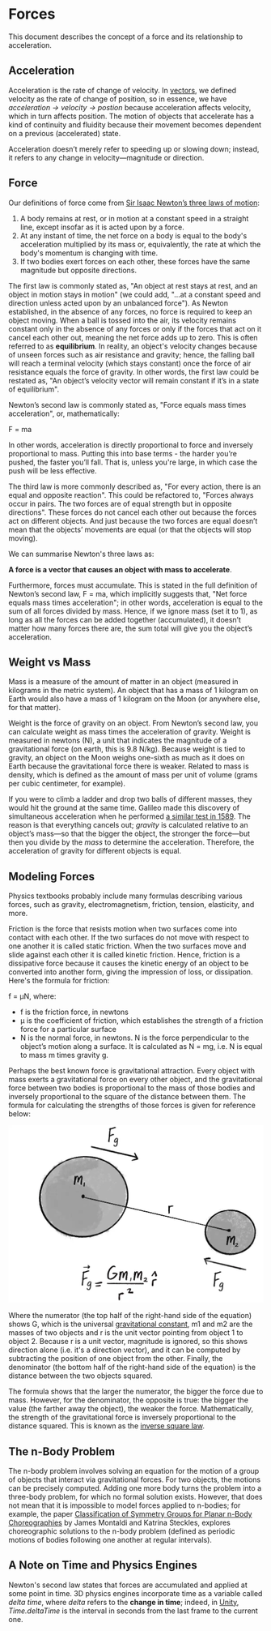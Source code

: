 # Forces

This document describes the concept of a force and its relationship to acceleration. 

## Acceleration

Acceleration is the rate of change of velocity. In [vectors](./vectors.md]), we defined velocity as the rate of change of position, so in essence, we have _acceleration -> velocity -> postion_ because acceleration affects velocity, which in turn affects position. The motion of objects that accelerate has a kind of continuity and fluidity because their movement becomes dependent on a previous (accelerated) state.

Acceleration doesn’t merely refer to speeding up or slowing down; instead, it refers to any change in velocity—magnitude or direction.

## Force

Our definitions of force come from [Sir Isaac Newton’s three laws of motion](https://en.wikipedia.org/wiki/Newton%27s_laws_of_motion):

1. A body remains at rest, or in motion at a constant speed in a straight line, except insofar as it is acted upon by a force.
2. At any instant of time, the net force on a body is equal to the body's acceleration multiplied by its mass or, equivalently, the rate at which the body's momentum is changing with time.
3. If two bodies exert forces on each other, these forces have the same magnitude but opposite directions.

The first law is commonly stated as, "An object at rest stays at rest, and an object in motion stays in motion" (we could add, "...at a constant speed and direction unless acted upon by an unbalanced force"). As Newton established, in the absence of any forces, no force is required to keep an object moving. When a ball is tossed into the air, its velocity remains constant only in the absence of any forces or only if the forces that act on it cancel each other out, meaning the net force adds up to zero. This is often referred to as **equilibrium**. In reality, an object's velocity changes because of unseen forces such as air resistance and gravity; hence, the falling ball will reach a terminal velocity (which stays constant) once the force of air resistance equals the force of gravity. In other words, the first law could be restated as, "An object’s velocity vector will remain constant if it’s in a state of equilibrium".

Newton’s second law is commonly stated as, "Force equals mass times acceleration", or, mathematically:

F = ma

In other words, acceleration is directly proportional to force and inversely proportional to mass. Putting this into base terms - the harder you’re pushed, the faster you’ll fall. That is, unless you're large, in which case the push will be less effective.

The third law is more commonly described as, "For every action, there is an equal and opposite reaction". This could be refactored to, "Forces always occur in pairs. The two forces are of equal strength but in opposite directions". These forces do not cancel each other out because the forces act on different objects. And just because the two forces are equal doesn’t mean that the objects’ movements are equal (or that the objects will stop moving).

We can summarise Newton's three laws as:

**A force is a vector that causes an object with mass to accelerate**.

Furthermore, forces must accumulate. This is stated in the full definition of Newton’s second law, F = ma, which implicitly suggests that, "Net force equals mass times acceleration"; in other words, acceleration is equal to the sum of all forces divided by mass. Hence, if we ignore mass (set it to 1), as long as all the forces can be added together (accumulated), it doesn’t matter how many forces there are, the sum total will give you the object’s acceleration.

## Weight vs Mass

Mass is a measure of the amount of matter in an object (measured in kilograms in the metric system). An object that has a mass of 1 kilogram on Earth would also have a mass of 1 kilogram on the Moon (or anywhere else, for that matter).

Weight is the force of gravity on an object. From Newton’s second law, you can calculate weight as mass times the acceleration of gravity. Weight is measured in newtons (N), a unit that indicates the magnitude of a gravitational force (on earth, this is 9.8 N/kg). Because weight is tied to gravity, an object on the Moon weighs one-sixth as much as it does on Earth because the gravitational force there is weaker. Related to mass is density, which is defined as the amount of mass per unit of volume (grams per cubic centimeter, for example).

If you were to climb a ladder and drop two balls of different masses, they would hit the ground at the same time. Galileo made this discovery of simultaneous acceleration when he performed [a similar test in 1589](https://en.wikipedia.org/wiki/Galileo%27s_Leaning_Tower_of_Pisa_experiment). The reason is that everything cancels out; _gravity_ is calculated relative to an object’s mass—so that the bigger the object, the stronger the force—but then you divide by the _mass_ to determine the acceleration. Therefore, the acceleration of gravity for different objects is equal.

## Modeling Forces

Physics textbooks probably include many formulas describing various forces, such as gravity, electromagnetism, friction, tension, elasticity, and more.

Friction is the force that resists motion when two surfaces come into contact with each other. If the two surfaces do not move with respect to one another it is called static friction. When the two surfaces move and slide against each other it is called kinetic friction. Hence, friction is a dissipative force because it causes the kinetic energy of an object to be converted into another form, giving the impression of loss, or dissipation. Here's the formula for friction:

f = μN, where:

- f is the friction force, in newtons
- μ is the coefficient of friction, which establishes the strength of a friction force for a particular surface
- N is the normal force, in newtons. N is the force perpendicular to the object’s motion along a surface. It is calculated as N = mg, i.e. N is equal to mass m times gravity g.

Perhaps the best known force is gravitational attraction. Every object with mass exerts a gravitational force on every other object, and the gravitational force between two bodies is proportional to the mass of those bodies and inversely proportional to the square of the distance between them. The formula for calculating the strengths of those forces is given for reference below:

![Gravity](./images/gravity.webp)

Where the numerator (the top half of the right-hand side of the equation) shows G, which is the universal [gravitational constant](https://en.wikipedia.org/wiki/Gravitational_constant), m1 and m2 are the masses of two objects and r is the unit vector pointing from object 1 to object 2. Because r is a unit vector, magnitude is ignored, so this shows direction alone (i.e. it's a direction vector), and it can be computed by subtracting the position of one object from the other. Finally, the denominator (the bottom half of the right-hand side of the equation) is the distance between the two objects squared.

The formula shows that the larger the numerator, the bigger the force due to mass. However, for the denominator, the opposite is true: the bigger the value (the farther away the object), the weaker the force. Mathematically, the strength of the gravitational force is inversely proportional to the distance squared. This is known as the [inverse square law](https://en.wikipedia.org/wiki/Inverse-square_law).

## The n-Body Problem

The n-body problem involves solving an equation for the motion of a group of objects that interact via gravitational forces. For two objects, the motions can be precisely computed. Adding one more body turns the problem into a three-body problem, for which no formal solution exists. However, that does not mean that it is impossible to model forces applied to n-bodies; for example, the paper [Classification of Symmetry Groups for Planar n-Body Choreographies](https://www.cambridge.org/core/journals/forum-of-mathematics-sigma/article/classification-of-symmetry-groups-for-planar-nbody-choreographies/710D0EC787DED736B64A94D0E5CD01E1) by James Montaldi and Katrina Steckles, explores choreographic solutions to the n-body problem (defined as periodic motions of bodies following one another at regular intervals).

## A Note on Time and Physics Engines

Newton's second law states that forces are accumulated and applied at some point in time. 3D physics engines incorporate time as a variable called _delta time_, where _delta_ refers to the **change in time**; indeed, in [Unity](https://unity.com/), _Time.deltaTime_ is the interval in seconds from the last frame to the current one.
